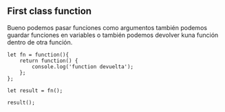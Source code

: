 ## First class function

Bueno podemos pasar funciones como argumentos también podemos guardar funciones en variables o también podemos devolver kuna función dentro de otra función.

~~~
let fn = function(){
    return function() {
        console.log('function devuelta');
    };
};

let result = fn();

result();
~~~